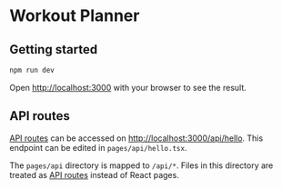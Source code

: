 # Workout Planner
## Getting started

```bash
npm run dev
```

Open [http://localhost:3000](http://localhost:3000) with your browser to see the result.

## API routes
[API routes](https://nextjs.org/docs/api-routes/introduction) can be accessed on [http://localhost:3000/api/hello](http://localhost:3000/api/hello). This endpoint can be edited in `pages/api/hello.tsx`.

The `pages/api` directory is mapped to `/api/*`. Files in this directory are treated as [API routes](https://nextjs.org/docs/api-routes/introduction) instead of React pages.

 